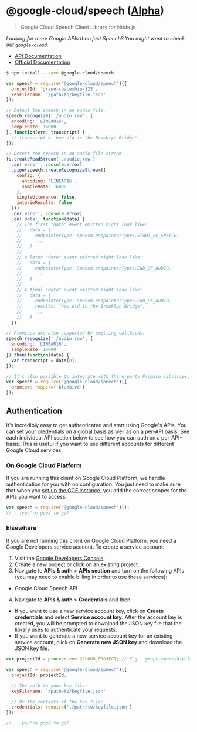 # @google-cloud/speech ([Alpha][versioning])
> Google Cloud Speech Client Library for Node.js

*Looking for more Google APIs than just Speech? You might want to check out [`google-cloud`][google-cloud].*

- [API Documentation][gcloud-speech-docs]
- [Official Documentation][cloud-speech-docs]


```sh
$ npm install --save @google-cloud/speech
```
```js
var speech = require('@google-cloud/speech')({
  projectId: 'grape-spaceship-123',
  keyFilename: '/path/to/keyfile.json'
});

// Detect the speech in an audio file.
speech.recognize('./audio.raw', {
  encoding: 'LINEAR16',
  sampleRate: 16000
}, function(err, transcript) {
  // transcript = 'how old is the Brooklyn Bridge'
});

// Detect the speech in an audio file stream.
fs.createReadStream('./audio.raw')
  .on('error', console.error)
  .pipe(speech.createRecognizeStream({
    config: {
      encoding: 'LINEAR16',
      sampleRate: 16000
    },
    singleUtterance: false,
    interimResults: false
  }))
  .on('error', console.error)
  .on('data', function(data) {
    // The first "data" event emitted might look like:
    //   data = {
    //     endpointerType: Speech.endpointerTypes.START_OF_SPEECH,
    //     ...
    //   }
    //
    // A later "data" event emitted might look like:
    //   data = {
    //     endpointerType: Speech.endpointerTypes.END_OF_AUDIO,
    //     ...
    //   }
    //
    // A final "data" event emitted might look like:
    //   data = {
    //     endpointerType: Speech.endpointerTypes.END_OF_AUDIO,
    //     results: "how old is the Brooklyn Bridge",
    //     ...
    //   }
  });

// Promises are also supported by omitting callbacks.
speech.recognize('./audio.raw', {
  encoding: 'LINEAR16',
  sampleRate: 16000
}).then(function(data) {
  var transcript = data[0];
});

// It's also possible to integrate with third-party Promise libraries.
var speech = require('@google-cloud/speech')({
  promise: require('bluebird')
});
```


## Authentication

It's incredibly easy to get authenticated and start using Google's APIs. You can set your credentials on a global basis as well as on a per-API basis. See each individual API section below to see how you can auth on a per-API-basis. This is useful if you want to use different accounts for different Google Cloud services.

### On Google Cloud Platform

If you are running this client on Google Cloud Platform, we handle authentication for you with no configuration. You just need to make sure that when you [set up the GCE instance][gce-how-to], you add the correct scopes for the APIs you want to access.

``` js
var speech = require('@google-cloud/speech')();
// ...you're good to go!
```

### Elsewhere

If you are not running this client on Google Cloud Platform, you need a Google Developers service account. To create a service account:

1. Visit the [Google Developers Console][dev-console].
2. Create a new project or click on an existing project.
3. Navigate to  **APIs & auth** > **APIs section** and turn on the following APIs (you may need to enable billing in order to use these services):
  * Google Cloud Speech API
4. Navigate to **APIs & auth** >  **Credentials** and then:
  * If you want to use a new service account key, click on **Create credentials** and select **Service account key**. After the account key is created, you will be prompted to download the JSON key file that the library uses to authenticate your requests.
  * If you want to generate a new service account key for an existing service account, click on **Generate new JSON key** and download the JSON key file.

``` js
var projectId = process.env.GCLOUD_PROJECT; // E.g. 'grape-spaceship-123'

var speech = require('@google-cloud/speech')({
  projectId: projectId,

  // The path to your key file:
  keyFilename: '/path/to/keyfile.json'

  // Or the contents of the key file:
  credentials: require('./path/to/keyfile.json')
});

// ...you're good to go!
```


[versioning]: https://github.com/GoogleCloudPlatform/google-cloud-node#versioning
[google-cloud]: https://github.com/GoogleCloudPlatform/google-cloud-node/
[gce-how-to]: https://cloud.google.com/compute/docs/authentication#using
[dev-console]: https://console.developers.google.com/project
[gcloud-speech-docs]: https://googlecloudplatform.github.io/google-cloud-node/#/docs/speech
[cloud-speech-docs]: https://cloud.google.com/speech
